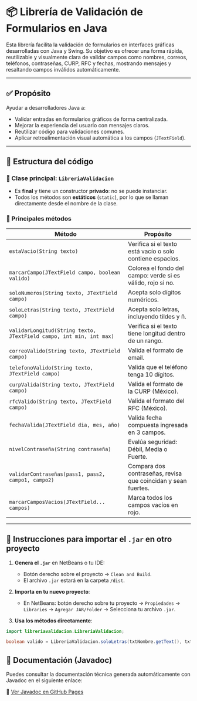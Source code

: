 # 📦 Librería de Validación de Formularios en Java

Esta librería facilita la validación de formularios en interfaces gráficas desarrolladas con Java y Swing. Su objetivo es ofrecer una forma rápida, reutilizable y visualmente clara de validar campos como nombres, correos, teléfonos, contraseñas, CURP, RFC y fechas, mostrando mensajes y resaltando campos inválidos automáticamente.

---

## ✅ Propósito

Ayudar a desarrolladores Java a:
- Validar entradas en formularios gráficos de forma centralizada.
- Mejorar la experiencia del usuario con mensajes claros.
- Reutilizar código para validaciones comunes.
- Aplicar retroalimentación visual automática a los campos (`JTextField`).

---

## 🧠 Estructura del código

### 📁 Clase principal: `LibreriaValidacion`

- Es **final** y tiene un constructor **privado**: no se puede instanciar.
- Todos los métodos son **estáticos** (`static`), por lo que se llaman directamente desde el nombre de la clase.

### 🧪 Principales métodos

| Método | Propósito |
|-------|-----------|
| `estaVacio(String texto)` | Verifica si el texto está vacío o solo contiene espacios. |
| `marcarCampo(JTextField campo, boolean valido)` | Colorea el fondo del campo: verde si es válido, rojo si no. |
| `soloNumeros(String texto, JTextField campo)` | Acepta solo dígitos numéricos. |
| `soloLetras(String texto, JTextField campo)` | Acepta solo letras, incluyendo tildes y ñ. |
| `validarLongitud(String texto, JTextField campo, int min, int max)` | Verifica si el texto tiene longitud dentro de un rango. |
| `correoValido(String texto, JTextField campo)` | Valida el formato de email. |
| `telefonoValido(String texto, JTextField campo)` | Valida que el teléfono tenga 10 dígitos. |
| `curpValida(String texto, JTextField campo)` | Valida el formato de la CURP (México). |
| `rfcValido(String texto, JTextField campo)` | Valida el formato del RFC (México). |
| `fechaValida(JTextField dia, mes, año)` | Valida fecha compuesta ingresada en 3 campos. |
| `nivelContraseña(String contraseña)` | Evalúa seguridad: Débil, Media o Fuerte. |
| `validarContraseñas(pass1, pass2, campo1, campo2)` | Compara dos contraseñas, revisa que coincidan y sean fuertes. |
| `marcarCamposVacios(JTextField... campos)` | Marca todos los campos vacíos en rojo. |

---

## 🧩 Instrucciones para importar el `.jar` en otro proyecto

1. **Genera el `.jar`** en NetBeans o tu IDE:
   - Botón derecho sobre el proyecto → `Clean and Build`.
   - El archivo `.jar` estará en la carpeta `/dist`.

2. **Importa en tu nuevo proyecto**:
   - En NetBeans: botón derecho sobre tu proyecto → `Propiedades` → `Libraries` → `Agregar JAR/Folder` → Selecciona tu archivo `.jar`.

3. **Usa los métodos directamente**:

```java
import libreriavalidacion.LibreriaValidacion;

boolean valido = LibreriaValidacion.soloLetras(txtNombre.getText(), txtNombre);
```
## 📄 Documentación (Javadoc)

Puedes consultar la documentación técnica generada automáticamente con Javadoc en el siguiente enlace:

🔗 [Ver Javadoc en GitHub Pages](https://cristianmartinezz1.github.io/Libreria-Validacion-de-Formularios/)
